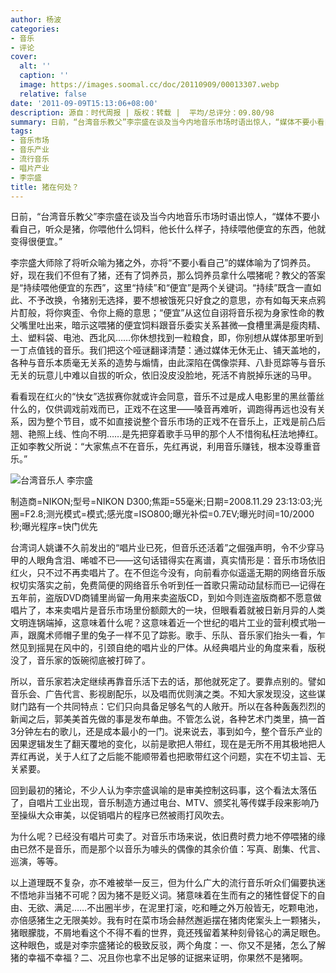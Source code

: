 ```yaml
---
author: 杨波
categories:
- 音乐
- 评论
cover:
  alt: ''
  caption: ''
  image: https://images.soomal.cc/doc/20110909/00013307.webp
  relative: false
date: '2011-09-09T15:13:06+08:00'
description: 源自：时代周报 | 版权：转载 |  平均/总评分：09.80/98
summary: 日前，“台湾音乐教父”李宗盛在谈及当今内地音乐市场时语出惊人，“媒体不要小看自己，听众是猪，你喂他什么饲料，他长什么样子，持续喂他便宜的东西，他就变得很便宜。”李宗盛大师除了将听众喻为猪之外，亦将“不要小看自己”的媒体喻为了饲养员。好，现在我们不但有了猪，还有了饲养员，那么饲养员拿什么喂猪呢？教父的答案是“持续喂他便宜的东西”……
tags:
- 音乐市场
- 音乐产业
- 流行音乐
- 唱片产业
- 李宗盛
title: 猪在何处？
---
```


日前，“台湾音乐教父”李宗盛在谈及当今内地音乐市场时语出惊人，“媒体不要小看自己，听众是猪，你喂他什么饲料，他长什么样子，持续喂他便宜的东西，他就变得很便宜。”

李宗盛大师除了将听众喻为猪之外，亦将“不要小看自己”的媒体喻为了饲养员。好，现在我们不但有了猪，还有了饲养员，那么饲养员拿什么喂猪呢？教父的答案是“持续喂他便宜的东西”，这里“持续”和“便宜”是两个关键词。“持续”既含一直如此、不予改换，令猪别无选择，要不想被饿死只好食之的意思，亦有如每天来点鸦片酊般，将你爽歪、令你上瘾的意思；“便宜”从这位自诩将音乐视为身家性命的教父嘴里吐出来，暗示这喂猪的便宜饲料跟音乐委实关系甚微―食槽里满是瘦肉精、土、塑料袋、电池、西北风……你休想找到一粒粮食，即，你别想从媒体那里听到一丁点值钱的音乐。我们把这个哑谜翻译清楚：通过媒体无休无止、铺天盖地的，各种与音乐本质毫无关系的造势与煽情，由此深陷在偶像崇拜、八卦觅踪等与音乐无关的玩意儿中难以自拔的听众，依旧没皮没脸地，死活不肯脱掉乐迷的马甲。

看看现在红火的“快女”选拔赛你就或许会同意，音乐不过是成人电影里的黑丝蕾丝什么的，仅供调戏前戏而已，正戏不在这里――嗓音再难听，调跑得再远也没有关系，因为整个节目，或不如直接说整个音乐市场的正戏不在音乐上，正戏是前凸后翘、艳照上线、性向不明……是先把穿着歌手马甲的那个人不惜徇私枉法地捧红。正如李教父所说：“大家焦点不在音乐，先红再说，利用音乐赚钱，根本没尊重音乐。”

![台湾音乐人 李宗盛](https://images.soomal.cc/doc/20110909/00013307.webp)

制造商=NIKON;型号=NIKON D300;焦距=55毫米;日期=2008.11.29 23:13:03;光圈=F2.8;测光模式=模式;感光度=ISO800;曝光补偿=0.7EV;曝光时间=10/2000秒;曝光程序=快门优先



台湾词人姚谦不久前发出的“唱片业已死，但音乐还活着”之倔强声明，令不少穿马甲的人眼角含泪、唏嘘不已――这句话错得实在离谱，真实情形是：音乐市场依旧红火，只不过不再卖唱片了。在不但迄今没有，向前看亦似遥遥无期的网络音乐版权切实落实之前，免费简便的网络音乐令听到任一首歌只需动动鼠标而已―记得在五年前，盗版DVD商铺里尚留一角用来卖盗版CD，到如今则连盗版商都不愿意做唱片了，本来卖唱片是音乐市场里份额颇大的一块，但眼看着就被日新月异的人类文明连锅端掉，这意味着什么呢？这意味着近一个世纪的唱片工业的营利模式啪一声，跟魔术师帽子里的兔子一样不见了踪影。歌手、乐队、音乐家们抬头一看，乍然见到摇晃在风中的，引颈自绝的唱片业的尸体。从经典唱片业的角度来看，版税没了，音乐家的饭碗彻底被打碎了。

所以，音乐家若决定继续再靠音乐活下去的话，那他就死定了。要靠点别的。譬如音乐会、广告代言、影视剧配乐，以及唱而优则演之类。不知大家发现没，这些谋财门路有一个共同特点：它们只向具备足够名气的人敞开。所以在各种轰轰烈烈的新闻之后，郭美美首先做的事是发布单曲。不管怎么说，各种艺术门类里，搞一首3分钟左右的歌儿，还是成本最小的一门。说来说去，事到如今，整个音乐产业的因果逻辑发生了翻天覆地的变化，以前是歌把人带红，现在是无所不用其极地把人弄红再说，关于人红了之后能不能顺带着也把歌带红这个问题，实在不切主旨、无关紧要。

回到最初的猪论，不少人认为李宗盛讽喻的是审美控制这码事，这个看法太落伍了，自唱片工业出现，音乐制造方通过电台、MTV、颁奖礼等传媒手段来影响乃至操纵大众审美，以促销唱片的程序已然被雨打风吹去。

为什么呢？已经没有唱片可卖了。对音乐市场来说，依旧费时费力地不停喂猪的缘由已然不是音乐，而是那个以音乐为噱头的偶像的其余价值：写真、剧集、代言、巡演，等等。

以上道理既不复杂，亦不难被举一反三，但为什么广大的流行音乐听众们偏要执迷不悟地非当猪不可呢？因为猪不是贬义词。猪意味着在生而有之的猪性督促下的自由、无欲、满足……不出圈半步，在泥里打滚，吃和睡之外万般皆无，吃颗电池，亦倍感猪生之无限美妙。我有时在菜市场会赫然邂逅摆在猪肉佬案头上一颗猪头，猪眼朦胧，不屑地看这个不得不看的世界，竟还残留着某种刻骨铭心的满足眼色。这种眼色，或是对李宗盛猪论的极致反驳，两个角度：一、你又不是猪，怎么了解猪的幸福不幸福？二、况且你也拿不出足够的证据来证明，你果然不是猪啊。